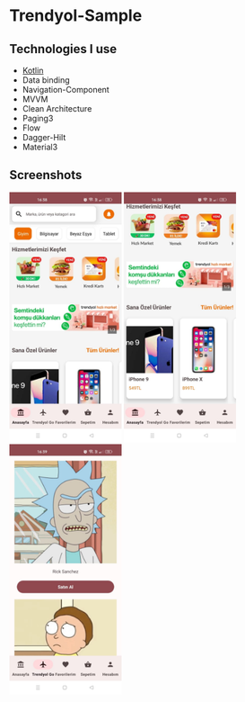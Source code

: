 # Trendyol-Sample

## Technologies I use

- [Kotlin](https://kotlinlang.org/)
- Data binding
- Navigation-Component
- MVVM
- Clean Architecture
- Paging3
- Flow
- Dagger-Hilt
- Material3 


## Screenshots
<img src="https://github.com/sebahaddin285/Trendyol-Sample/blob/master/images/resim1.jpeg" width="200"  alt="News-App-1"/> <img src="https://github.com/sebahaddin285/Trendyol-Sample/blob/master/images/resim2.jpeg" width="200"  alt="News-App-1"/> <img src="https://github.com/sebahaddin285/Trendyol-Sample/blob/master/images/resim3.jpeg" width="200"  alt="News-App-1"/> 
